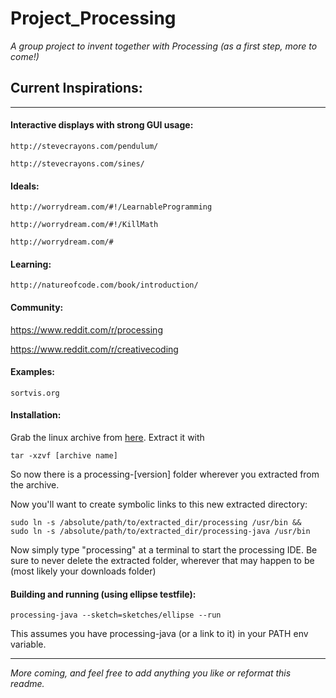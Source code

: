 # Project_Processing
*A group project to invent together with Processing (as a first step, more to
come!)*

Current Inspirations:
---------------------
---------------------

####  Interactive displays with strong GUI usage:
  
    http://stevecrayons.com/pendulum/
  
    http://stevecrayons.com/sines/

  
####  Ideals:
  
    http://worrydream.com/#!/LearnableProgramming
  
    http://worrydream.com/#!/KillMath
    
    http://worrydream.com/#

    
####  Learning:
  
    http://natureofcode.com/book/introduction/

    
####  Community:

  https://www.reddit.com/r/processing
  
  https://www.reddit.com/r/creativecoding
  
####  Examples:
  
    sortvis.org


####  Installation:

  Grab the linux archive from [here](https://processing.org/download/?processing).
  Extract it with
    
    tar -xzvf [archive name]

  So now there is a processing-[version] folder wherever you extracted from the
  archive.

  Now you'll want to create symbolic links to this new extracted directory:
    
    sudo ln -s /absolute/path/to/extracted_dir/processing /usr/bin &&
    sudo ln -s /absolute/path/to/extracted_dir/processing-java /usr/bin
 
  Now simply type "processing" at a terminal to start the processing IDE. Be
  sure to never delete the extracted folder, wherever that may happen to be
  (most likely your downloads folder)


####  Building and running (using ellipse testfile):
    
    processing-java --sketch=sketches/ellipse --run

  This assumes you have processing-java (or a link to it) in your PATH env
  variable.   

  ---

*More coming, and feel free to add anything you like or reformat this readme.*
